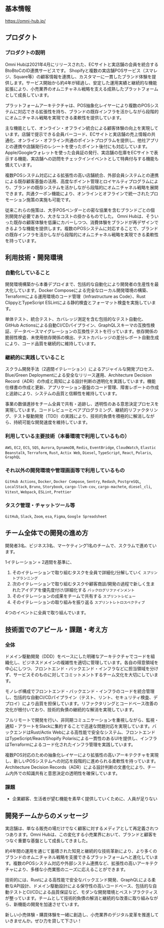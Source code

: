 ## 基本情報

https://omni-hub.jp/

## プロダクト

### プロダクトの説明

Omni Hubは2021年4月にリリースされた、ECサイトと実店舗の会員を統合するBtoBtoCのID連携サービスです。
Shopifyと複数の実店舗POSサービス（スマレジ、Square等）の顧客情報を連携し、カスタマーに一貫したブランド体験を提供します。サービス開始から約4年が経過し、安定した運用実績と継続的な機能拡張により、小売業界のオムニチャネル戦略を支える成熟したプラットフォームとして成長しています。

プラットフォームアーキテクチャは、POS抽象化レイヤーにより複数のPOSシステムに対応できる拡張性を持ち、ブランドの既存インフラを活かしながら段階的にオムニチャネル戦略を実現できる柔軟性を提供しています。

主な機能として、オンライン・オフライン統合による顧客体験の向上を実現しています。店舗で提示できる会員バーコード、ECサイトと実店舗の売上情報の共通化、オンライン・オフライン共通のポイントプログラムを提供し、他社アプリとの連携や店舗発行のレシートを使ったポイント後付にも対応しています。Apple/Googleウォレットを使った会員証の発行、実店舗の在庫をECサイトで表示する機能、実店舗への訪問をチェックインイベントとして特典付与する機能も備えています。

複数POSシステム対応による拡張性の高い店舗統合、外部会員システムとの連携による既存顧客基盤の活用、高度なポイント管理とロイヤルティプログラムにより、ブランドの既存システムを活かしながら段階的にオムニチャネル戦略を展開できます。共通クーポン機能により、オンラインとオフラインで統一されたプロモーション施策の実施も可能です。

従来これらの施策は、大手POSベンダーとの密な協業を含むブランドごとの個別開発が必要であり、大きなコストの掛かるものでした。
Omni Hubは、そういった既存の顧客体験を低廉にカバーしつつ、消費体験をブランドが再デザインできるような機能を提供します。複数のPOSシステムに対応することで、ブランドの既存インフラを活かしながら段階的にオムニチャネル戦略を実現できる柔軟性を持っています。

## 利用技術・開発環境

### 自動化していること

開発環境構築から本番デプロイまで、包括的な自動化により開発者の生産性を最大化しています。Docker Composeによる完全なローカル開発環境の構築、Terraformによる運用環境のコード管理（Infrastructure as Code）、Rust ClippyとTypeScript ESLintによる静的検査とフォーマット検査を実施しています。

単体テスト、統合テスト、カバレッジ測定を含む包括的なテスト自動化、GitHub Actionsによる自動CI/CDパイプライン、GraphQLスキーマの互換性検証、データベースマイグレーションの互換性テストを行っています。依存関係の脆弱性検査、未使用依存関係の検出、テストカバレッジの差分レポート自動生成により、コード品質を継続的に維持しています。

### 継続的に実践していること

スクラム開発手法（2週間イテレーション）によるアジャイルな開発プロセス、Blue/Green Deploymentによる安全なリリース運用、Architecture Decision Record（ADR）の作成と周知による設計判断の透明化を実践しています。機能仕様書の作成と更新、アプリケーション基盤のコード管理、障害レポートの作成と追跡により、システムの品質と信頼性を維持しています。

事業の数値進捗をチーム全員で共有・追跡し、透明性のある意思決定プロセスを実現しています。コードレビューとペアプログラミング、継続的リファクタリング、テスト駆動開発（TDD）の実践により、技術的負債を積極的に解消しながら、持続可能な開発速度を維持しています。

### 利用している主要技術（本番環境で利用しているもの）

`AWS`, `EC2`, `ECS`, `SQS`, `Aurora`, `DynamoDB`, `Redis`, `EventBridge`, `CloudWatch`, `Elastic Beanstalk`, `Terraform`, `Rust`, `Actix Web`, `Diesel`, `TypeScript`, `React`, `Polaris`, `GraphQL`

### それ以外の開発環境や管理画面等で利用しているもの

`GitHub Actions`, `Docker`, `Docker Compose`, `Sentry`, `Redash`, `PostgreSQL`, `LocalStack`, `Bruno`, `Storybook`, `cargo-llvm-cov`, `cargo-machete`, `diesel_cli`, `Vitest`, `Webpack`, `ESLint`, `Prettier`

### タスク管理・チャットツール等

`GitHub`, `Slack`, `Zoom`, `esa`, `Figma`, `Google Spreadsheet`

## チーム全体での開発の進め方

開発者3名、ビジネス3名、マーケティング1名のチームで、スクラムで進めています。

1イテレーション = 2週間を基準に、

1. そのイテレーションで取り組むタスクを全員で詳細化/分解していく `スプリントプランニング`
1. 次のイテレーションで取り組むタスクや顧客商談/開発の過程で新しく生まれたアイデアを優先度付け/詳細化する `バックログリファインメント`
1. そのイテレーションの成果をチームで共有する `スプリントレビュー`
1. そのイテレーションの取り組みを振り返る `スプリントレトロスペクティブ`

4つのイベントに全員で取り組んでいます。

## 技術面でのアピール・課題・考え方

### 全体

ドメイン駆動開発（DDD）をベースにした明確なアーキテクチャでコードを組織化し、ビジネスドメインの複雑性を適切に管理しています。各自の得意領域を中心にしつつ、フロントエンド・バックエンド・インフラなどに担当領域を分けず、サービスそのものに対してコミットメントするチーム文化を大切にしています。

モノレポ構成でフロントエンド・バックエンド・インフラのコードを統合管理し、包括的な自動CI/CDパイプライン（テスト、リント、セキュリティ検査、デプロイ）により品質を担保しています。リファクタリングとコードベース改善の文化が根付いており、技術的負債の継続的な解消を実現しています。

フルリモートで開発を行い、非同期コミュニケーションを重視しながら、監視・通知・アラートをSlackに集約することで迅速な問題対応を実現しています。バックエンドはRust/Actix Webによる高性能で安全なシステム、フロントエンドはTypeScript/React/Shopify Polarisによる一貫性のあるUIを提供し、インフラはTerraformによるコード化されたインフラ管理を実践しています。

複数POS対応のための抽象化レイヤーにより拡張性の高いアーキテクチャを実現し、新しいPOSシステムへの対応を段階的に進められる柔軟性を持っています。Architecture Decision Records（ADR）による設計判断の文書化により、チーム内外での知識共有と意思決定の透明性を確保しています。

### 課題

- 企業顧客、生活者が望む機能を素早く提供していくために、人員が足りない

## 開発チームからのメッセージ

実店舗は、単なる販売の場だけでなく顧客に対するメディアとして再定義されつつあります。Omni Hubは、この変化する小売業界において、ブランドと顧客をつなぐ重要な基盤として成長してきました。

約4年間の運用を通じて蓄積された知見と継続的な技術革新により、より多くのブランドのオムニチャネル戦略を支援できるプラットフォームへと進化しています。複数のPOSシステム対応や外部システム連携など、拡張性の高いアーキテクチャにより、多様な小売業態のニーズに応えることができます。

技術的には、Rustによる高性能で安全なバックエンド開発、GraphQLによる柔軟なAPI設計、ドメイン駆動設計による保守性の高いコードベース、包括的な自動テストとCI/CDによる品質保証など、モダンな開発環境とベストプラクティスが整っています。チームとして技術的負債の解消と継続的な改善に取り組みながら、新機能の開発を加速させています。

新しい小売体験・購買体験を一緒に創造し、小売業界のデジタル変革を推進していきませんか。ぜひ力を貸して下さい！
